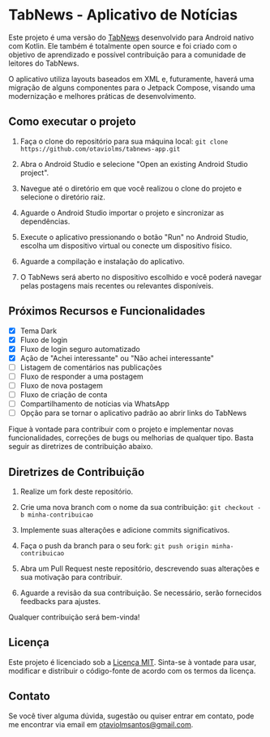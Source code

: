 # TabNews - Aplicativo de Notícias

Este projeto é uma versão do [TabNews](https://www.tabnews.com.br/) desenvolvido para Android nativo com Kotlin.
Ele também é totalmente open source e foi criado com o objetivo de aprendizado e possível contribuição para a comunidade de leitores do TabNews.

O aplicativo utiliza layouts baseados em XML e, futuramente, haverá uma migração de alguns componentes para o Jetpack Compose, visando uma modernização e melhores práticas de desenvolvimento.

## Como executar o projeto

1. Faça o clone do repositório para sua máquina local:
   ``` git clone https://github.com/otaviolms/tabnews-app.git ```

2. Abra o Android Studio e selecione "Open an existing Android Studio project".

3. Navegue até o diretório em que você realizou o clone do projeto e selecione o diretório raiz.

4. Aguarde o Android Studio importar o projeto e sincronizar as dependências.

5. Execute o aplicativo pressionando o botão "Run" no Android Studio, escolha um dispositivo virtual ou conecte um dispositivo físico.

6. Aguarde a compilação e instalação do aplicativo.

7. O TabNews será aberto no dispositivo escolhido e você poderá navegar pelas postagens mais recentes ou relevantes disponíveis.

## Próximos Recursos e Funcionalidades

- [x] Tema Dark
- [x] Fluxo de login
- [x] Fluxo de login seguro automatizado
- [x] Ação de "Achei interessante" ou "Não achei interessante"
- [ ] Listagem de comentários nas publicações
- [ ] Fluxo de responder a uma postagem
- [ ] Fluxo de nova postagem
- [ ] Fluxo de criação de conta
- [ ] Compartilhamento de notícias via WhatsApp
- [ ] Opção para se tornar o aplicativo padrão ao abrir links do TabNews

Fique à vontade para contribuir com o projeto e implementar novas funcionalidades, correções de bugs ou melhorias de qualquer tipo.
Basta seguir as diretrizes de contribuição abaixo.

## Diretrizes de Contribuição

1. Realize um fork deste repositório.

2. Crie uma nova branch com o nome da sua contribuição:
   ``` git checkout -b minha-contribuicao ```

3. Implemente suas alterações e adicione commits significativos.

4. Faça o push da branch para o seu fork:
   ``` git push origin minha-contribuicao ```

5. Abra um Pull Request neste repositório, descrevendo suas alterações e sua motivação para contribuir.

6. Aguarde a revisão da sua contribuição. Se necessário, serão fornecidos feedbacks para ajustes.

Qualquer contribuição será bem-vinda!

## Licença

Este projeto é licenciado sob a [Licença MIT](https://opensource.org/licenses/MIT). Sinta-se à vontade para usar, modificar e distribuir o código-fonte de acordo com os termos da licença.

## Contato

Se você tiver alguma dúvida, sugestão ou quiser entrar em contato, pode me encontrar via email em [otaviolmsantos@gmail.com](mailto:otaviolmsantos@gmail.com).